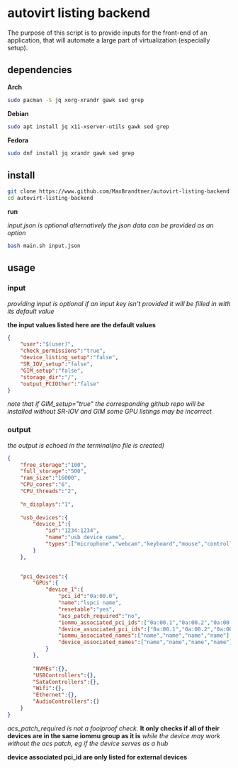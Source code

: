 # autovirt listing backend

The purpose of this script is to provide inputs for the front-end of an application, that will automate a large part of virtualization (especially setup).

## dependencies
**Arch**
```bash
sudo pacman -S jq xorg-xrandr gawk sed grep
```

**Debian**
```bash
sudo apt install jq x11-xserver-utils gawk sed grep
```

**Fedora**
```bash
sudo dnf install jq xrandr gawk sed grep
```


## install

```bash
git clone https://www.github.com/MaxBrandtner/autovirt-listing-backend.git
cd autovirt-listing-backend
```
**run**

*input.json is optional*
*alternatively the json data can be provided as an option*

```bash
bash main.sh input.json
```

## usage

### input
*providing input is optional*
*if an input key isn't provided it will be filled in with its default value*

**the input values listed here are the default values**

```json
{
	"user":"$(user)",
	"check_permissions":"true",
	"device_listing_setup":"false",
	"SR_IOV_setup":"false",
	"GIM_setup":"false",
	"storage_dir":"/",
	"output_PCIOther":"false"
}
```
*note that if GIM_setup="true" the corresponding github repo will be installed*
*without SR-IOV and GIM some GPU listings may be incorrect*


### output
*the output is echoed in the terminal(no file is created)*

```json
{
	"free_storage":"100",
	"full_storage":"500",
	"ram_size":"16000",
	"CPU_cores":"6",
	"CPU_threads":"2",
	
	"n_displays":"1",
	
	"usb_devices":{
		"device_1":{
			"id":"1234:1234",
			"name":"usb device name",
			"types":["microphone","webcam","keyboard","mouse","controller","storage","hid"]
		}
	},

	
	"pci_devices":{
		"GPUs":{
			"device_1":{
				"pci_id":"0a:00.0",
				"name":"lspci name",
				"resetable":"yes",
				"acs_patch_required":"no",
				"iommu_associated_pci_ids":["0a:00.1","0a:00.2","0a:00.3"],
				"device_associated_pci_ids":["0a:00.1","0a:00.2","0a:00.3"],
				"iommu_associated_names":["name","name","name","name"],
				"device_associated_names":["name","name","name","name"]
			}
		},
		
		"NVMEs":{},
		"USBControllers":{},
		"SataControllers":{},
		"Wifi":{},
		"Ethernet":{},
		"AudioControllers":{}
	}
}
```

*acs_patch_required is not a foolproof check.* **It only checks if all of their devices are in the same iommu group as it is**  *while the device may work without the acs patch, eg if the device serves as a hub*

**device associated pci_id are only listed for external devices**


